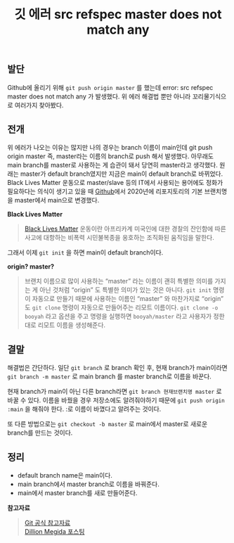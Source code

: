 ﻿---
title: 깃 에러 src refspec master does not match any
categories: [Git]
tags: [Git, GitHub, Git Error]
sitemap:
  changefreq: daily
  priority: 1.0
---

## 발단

Github에 올리기 위해 `git push origin master` 를 했는데 error: src refspec master does not match any 가 발생했다. 위 에러 해결법 뿐만 아니라 꼬리물기식으로 여러가지 찾아봤다.

## 전개

위 에러가 나오는 이유는 많지만 나의 경우는 branch 이름이 main인데 git push origin master 즉, master라는 이름의 branch로 push 해서 발생했다. 아무래도 main branch를 master로 사용하는 게 습관이 돼서 당연히 master라고 생각했다. 원래는 master가 default branch였지만 지금은 main이 default branch로 바뀌었다. Black Lives Matter 운동으로 master/slave 등의 IT에서 사용되는 용어에도 정화가 필요하다는 의식이 생기고 있을 때 [Github](https://github.com/github/renaming)에서 2020년에 리포지토리의 기본 브랜치명을 master에서 main으로 변경했다.

**Black Lives Matter**

> [Black Lives Matter](https://ko.wikipedia.org/wiki/Black_Lives_Matter) 운동이란 아프리카계 미국인에 대한 경찰의 잔인함에 따른 사고에 대항하는 비폭력 시민불복종을 옹호하는 조직화된 움직임을 말한다.

그래서 이제 `git init` 을 하면 main이 default branch이다.

**origin? master?**

> 브랜치 이름으로 많이 사용하는 “master” 라는 이름이 괜히 특별한 의미를 가지는 게 아닌 것처럼 “origin” 도 특별한 의미가 있는 것은 아니다. `git init` 명령이 자동으로 만들기 때문에 사용하는 이름인 “master” 와 마찬가지로 “origin” 도 `git clone` 명령이 자동으로 만들어주는 리모트 이름이다. `git clone -o booyah` 라고 옵션을 주고 명령을 실행하면 `booyah/master` 라고 사용자가 정한 대로 리모트 이름을 생성해준다.

## 결말

해결법은 간단하다. 일단 `git branch` 로 branch 확인 후,
현재 branch가 main이라면 `git branch -m master` 로
main branch 를 master branch로 이름을 바꾼다.

현재 branch가 main이 아닌 다른 branch라면 `git branch 현재브랜치명 master` 로 바꿀 수 있다. 이름을 바꿨을 경우 저장소에도 알려줘야하기 때문에 `git push origin :main` 을 해줘야 한다. :로 이름이 바꼈다고 알려주는 것이다.

또 다른 방법으로는 `git checkout -b master` 로 main에서 master로 새로운 branch를 만드는 것이다.

## 정리

- default branch name은 main이다.
- main branch에서 master branch로 이름을 바꿔준다.
- main에서 master branch를 새로 만들어준다.

**참고자료**

> [Git 공식 참고자료](https://git-scm.com/book/ko/v2/Git-%EB%B8%8C%EB%9E%9C%EC%B9%98-%EB%A6%AC%EB%AA%A8%ED%8A%B8-%EB%B8%8C%EB%9E%9C%EC%B9%98)  
> [Dillion Megida 포스팅](https://www.freecodecamp.org/news/error-src-refspec-master-does-not-match-any-how-to-fix-in-git/)
